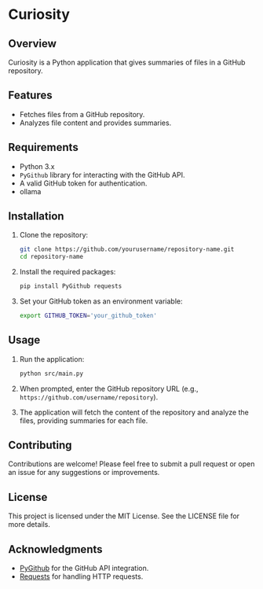 # Curiosity

## Overview

Curiosity is a Python application that gives summaries of files in a GitHub repository.

## Features

- Fetches files from a GitHub repository.
- Analyzes file content and provides summaries.

## Requirements

- Python 3.x
- `PyGithub` library for interacting with the GitHub API.
- A valid GitHub token for authentication.
- ollama

## Installation

1. Clone the repository:

   ```bash
   git clone https://github.com/yourusername/repository-name.git
   cd repository-name
   ```

2. Install the required packages:

   ```bash
   pip install PyGithub requests
   ```

3. Set your GitHub token as an environment variable:

   ```bash
   export GITHUB_TOKEN='your_github_token'
   ```

## Usage

1. Run the application:

   ```bash
   python src/main.py
   ```

2. When prompted, enter the GitHub repository URL (e.g., `https://github.com/username/repository`).

3. The application will fetch the content of the repository and analyze the files, providing summaries for each file.

## Contributing

Contributions are welcome! Please feel free to submit a pull request or open an issue for any suggestions or improvements.

## License

This project is licensed under the MIT License. See the LICENSE file for more details.

## Acknowledgments

- [PyGithub](https://pygithub.readthedocs.io/en/latest/) for the GitHub API integration.
- [Requests](https://docs.python-requests.org/en/master/) for handling HTTP requests.
